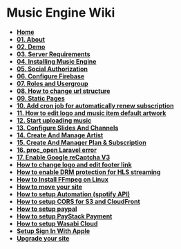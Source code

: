 # Music Engine Wiki


*   **[Home](https://github.com/ninacoder-info/music-engine-web-wiki/wiki)**
*   **[01\. About](https://github.com/ninacoder-info/music-engine-web-wiki/wiki/01.-About)**
*   **[02\. Demo](https://github.com/ninacoder-info/music-engine-web-wiki/wiki/02.-Demo)**
*   **[03\. Server Requirements](https://github.com/ninacoder-info/music-engine-web-wiki/wiki/03.-Server-Requirements)**
*   **[04\. Installing Music Engine](https://github.com/ninacoder-info/music-engine-web-wiki/wiki/04.-Installing-Music-Engine)**
*   **[05\. Social Authorization](https://github.com/ninacoder-info/music-engine-web-wiki/wiki/05.-Social-Authorization)**
*   **[06\. Configure Firebase](https://github.com/ninacoder-info/music-engine-web-wiki/wiki/06.-Configure-Firebase)**
*   **[07\. Roles and Usergroup](https://github.com/ninacoder-info/music-engine-web-wiki/wiki/07.-Roles-and-Usergroup)**
*   **[08\. How to change url structure](https://github.com/ninacoder-info/music-engine-web-wiki/wiki/08.-How-to-change-url-structure)**
*   **[09\. Static Pages](https://github.com/ninacoder-info/music-engine-web-wiki/wiki/09.-Static-Pages)**
*   **[10\. Add cron job for automatically renew subscription](https://github.com/ninacoder-info/music-engine-web-wiki/wiki/10.-Add-cron-job-for-automatically-renew-subscription)**
*   **[11\. How to edit logo and music item default artwork](https://github.com/ninacoder-info/music-engine-web-wiki/wiki/11.-How-to-edit-logo-and-music-item-default-artwork)**
*   **[12\. Start uploading music](https://github.com/ninacoder-info/music-engine-web-wiki/wiki/12.-Start-uploading-music)**
*   **[13\. Configure Slides And Channels](https://github.com/ninacoder-info/music-engine-web-wiki/wiki/13.-Configure-Slides-And-Channels)**
*   **[14\. Create And Manage Artist](https://github.com/ninacoder-info/music-engine-web-wiki/wiki/14.-Create-And-Manage-Artist)**
*   **[15\. Create And Manager Plan & Subscription](/ninacoder-info/music-engine-web-wiki/wiki/15.-Create-And-Manager-Plan-&-Subscription)**
*   **[16\. proc_open Laravel error](https://github.com/ninacoder-info/music-engine-web-wiki/wiki/16.-proc_open-Laravel-error)**
*   **[17\. Enable Google reCaptcha V3](https://github.com/ninacoder-info/music-engine-web-wiki/wiki/17.-Enable-Google-reCaptcha-V3)**
*   **[How to change logo and edit footer link](https://github.com/ninacoder-info/music-engine-web-wiki/wiki/How-to-change-logo-and-edit-footer-link)**
*   **[How to enable DRM protection for HLS streaming](/ninacoder-info/music-engine-web-wiki/wiki/How-to-enable-DRM-protection-for-HLS-streaming)**
*   **[How to Install FFmpeg on Linux](https://github.com/ninacoder-info/music-engine-web-wiki/wiki/How-to-Install-FFmpeg-on-Linux)**
*   **[How to move your site](https://github.com/ninacoder-info/music-engine-web-wiki/wiki/How-to-move-your-site)**
*   **[How to setup Automation (spotify API)](https://github.com/ninacoder-info/music-engine-web-wiki/wiki/How-to-setup-Automation-(spotify-API))**
*   **[How to setup CORS for S3 and CloudFront](https://github.com/ninacoder-info/music-engine-web-wiki/wiki/How-to-setup-CORS-for-S3-and-CloudFront)**
*   **[How to setup paypal](https://github.com/ninacoder-info/music-engine-web-wiki/wiki/How-to-setup-paypal)**
*   **[How to setup PayStack Payment](https://github.com/ninacoder-info/music-engine-web-wiki/wiki/How-to-setup-PayStack-Payment)**
*   **[How to setup Wasabi Cloud](https://github.com/ninacoder-info/music-engine-web-wiki/wiki/How-to-setup-Wasabi-Cloud)**
*   **[Setup Sign In With Apple](https://github.com/ninacoder-info/music-engine-web-wiki/wiki/Setup-Sign-In-With-Apple)**
*   **[Upgrade your site](https://github.com/ninacoder-info/music-engine-web-wiki/wiki/Upgrade-your-site)**
